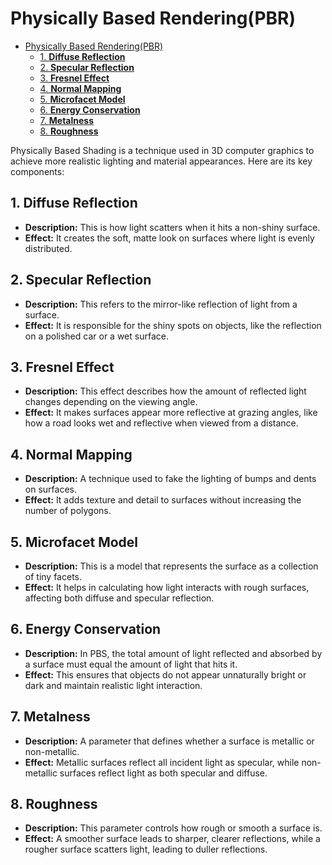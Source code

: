 # Physically Based Rendering(PBR)

- [Physically Based Rendering(PBR)](#physically-based-renderingpbr)
  - [1. **Diffuse Reflection**](#1-diffuse-reflection)
  - [2. **Specular Reflection**](#2-specular-reflection)
  - [3. **Fresnel Effect**](#3-fresnel-effect)
  - [4. **Normal Mapping**](#4-normal-mapping)
  - [5. **Microfacet Model**](#5-microfacet-model)
  - [6. **Energy Conservation**](#6-energy-conservation)
  - [7. **Metalness**](#7-metalness)
  - [8. **Roughness**](#8-roughness)


Physically Based Shading is a technique used in 3D computer graphics to achieve more realistic lighting and material appearances. Here are its key components:

## 1. **Diffuse Reflection**
   - **Description:** This is how light scatters when it hits a non-shiny surface.
   - **Effect:** It creates the soft, matte look on surfaces where light is evenly distributed.

## 2. **Specular Reflection**
   - **Description:** This refers to the mirror-like reflection of light from a surface.
   - **Effect:** It is responsible for the shiny spots on objects, like the reflection on a polished car or a wet surface.

## 3. **Fresnel Effect**
   - **Description:** This effect describes how the amount of reflected light changes depending on the viewing angle.
   - **Effect:** It makes surfaces appear more reflective at grazing angles, like how a road looks wet and reflective when viewed from a distance.

## 4. **Normal Mapping**
   - **Description:** A technique used to fake the lighting of bumps and dents on surfaces.
   - **Effect:** It adds texture and detail to surfaces without increasing the number of polygons.

## 5. **Microfacet Model**
   - **Description:** This is a model that represents the surface as a collection of tiny facets.
   - **Effect:** It helps in calculating how light interacts with rough surfaces, affecting both diffuse and specular reflection.

## 6. **Energy Conservation**
   - **Description:** In PBS, the total amount of light reflected and absorbed by a surface must equal the amount of light that hits it.
   - **Effect:** This ensures that objects do not appear unnaturally bright or dark and maintain realistic light interaction.

## 7. **Metalness**
   - **Description:** A parameter that defines whether a surface is metallic or non-metallic.
   - **Effect:** Metallic surfaces reflect all incident light as specular, while non-metallic surfaces reflect light as both specular and diffuse.

## 8. **Roughness**
   - **Description:** This parameter controls how rough or smooth a surface is.
   - **Effect:** A smoother surface leads to sharper, clearer reflections, while a rougher surface scatters light, leading to duller reflections.